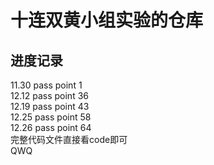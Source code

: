 # 十连双黄小组实验的仓库
## 进度记录
11.30 pass point 1<br>
12.12 pass point 36<br>
12.19 pass point 43<br>
12.25 pass point 58<br>
12.26 pass point 64<br>
完整代码文件直接看code即可<br>
QWQ<br>
